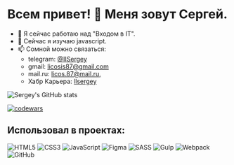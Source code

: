 # Всем привет! 👋 Меня зовут Сергей.




- 🔭 Я сейчас работаю над "Входом в IT".
- 🌱 Сейчас я изучаю javascript.
- 📫 Сомной можно связаться: 
  - telegram: <a href="https://t.me/IISergey">@IISergey</a>
  - gmail: <a href="https://licosis87@gmail.com">licosis87@gmail.com</a> 
  - mail.ru: <a href="https://licos.87@mail.ru">licos.87@mail.ru</a>,
  - Хабр Карьера: <a href="https://https://career.habr.com/llsergey">llsergey</a>

![Sergey's GitHub stats](https://github-readme-stats.vercel.app/api?username=licos87&show_icons=true&theme=radical)

[![codewars](https://www.codewars.com/users/SergeyII/badges/large)](https://www.codewars.com/users/username)

## Использовал в проектах:
![HTML5](https://img.shields.io/badge/html5-%23E34F26.svg?style=for-the-badge&logo=html5&logoColor=white)
![CSS3](https://img.shields.io/badge/css3-%231572B6.svg?style=for-the-badge&logo=css3&logoColor=white)
![JavaScript](https://img.shields.io/badge/javascript-%23323330.svg?style=for-the-badge&logo=javascript&logoColor=%23F7DF1E)
![Figma](https://img.shields.io/badge/figma-%23F24E1E.svg?style=for-the-badge&logo=figma&logoColor=white)
![SASS](https://img.shields.io/badge/SASS-hotpink.svg?style=for-the-badge&logo=SASS&logoColor=white)
![Gulp](https://img.shields.io/badge/GULP-%23CF4647.svg?style=for-the-badge&logo=gulp&logoColor=white)
![Webpack](https://img.shields.io/badge/webpack-%238DD6F9.svg?style=for-the-badge&logo=webpack&logoColor=black)
![GitHub](https://img.shields.io/badge/github-%23121011.svg?style=for-the-badge&logo=github&logoColor=white)
